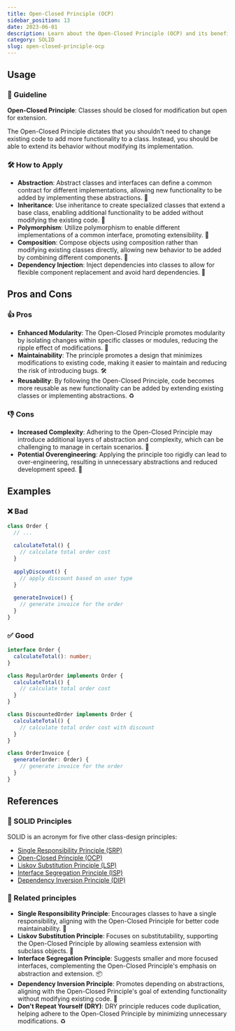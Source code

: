 ```yaml
---
title: Open-Closed Principle (OCP)
sidebar_position: 13
date: 2023-06-01
description: Learn about the Open-Closed Principle (OCP) and its benefits. Extend functionality without modifying code, ensuring maintainability and reusability.
category: SOLID
slug: open-closed-principle-ocp
---
```

## Usage

### 📝 Guideline

**Open-Closed Principle**: Classes should be closed for modification but open for extension.

The Open-Closed Principle dictates that you shouldn't need to change existing code to add more functionality to a class. Instead, you should be able to extend its behavior without modifying its implementation.

### 🛠️ How to Apply

- **Abstraction**: Abstract classes and interfaces can define a common contract for different implementations, allowing new functionality to be added by implementing these abstractions. 🔑
- **Inheritance**: Use inheritance to create specialized classes that extend a base class, enabling additional functionality to be added without modifying the existing code. 🧬
- **Polymorphism**: Utilize polymorphism to enable different implementations of a common interface, promoting extensibility. 🔀
- **Composition**: Compose objects using composition rather than modifying existing classes directly, allowing new behavior to be added by combining different components. 🔧
- **Dependency Injection**: Inject dependencies into classes to allow for flexible component replacement and avoid hard dependencies. 💉

## Pros and Cons

### 👍 Pros

- **Enhanced Modularity**: The Open-Closed Principle promotes modularity by isolating changes within specific classes or modules, reducing the ripple effect of modifications. 🧩
- **Maintainability**: The principle promotes a design that minimizes modifications to existing code, making it easier to maintain and reducing the risk of introducing bugs. 🛠️
- **Reusability**: By following the Open-Closed Principle, code becomes more reusable as new functionality can be added by extending existing classes or implementing abstractions. ♻️

### 👎 Cons

- **Increased Complexity**: Adhering to the Open-Closed Principle may introduce additional layers of abstraction and complexity, which can be challenging to manage in certain scenarios. 🤔
- **Potential Overengineering**: Applying the principle too rigidly can lead to over-engineering, resulting in unnecessary abstractions and reduced development speed. 🚧

## Examples

### ❌ Bad

```typescript
class Order {
  // ...
  
  calculateTotal() {
    // calculate total order cost
  }
  
  applyDiscount() {
    // apply discount based on user type
  }
  
  generateInvoice() {
    // generate invoice for the order
  }
}
```

### ✅ Good

```typescript
interface Order {
  calculateTotal(): number;
}

class RegularOrder implements Order {
  calculateTotal() {
    // calculate total order cost
  }
}

class DiscountedOrder implements Order {
  calculateTotal() {
    // calculate total order cost with discount
  }
}

class OrderInvoice {
  generate(order: Order) {
    // generate invoice for the order
  }
}
```

## References

### 🧱 SOLID Principles

SOLID is an acronym for five other class-design principles:

- [Single Responsibility Principle (SRP)](single-responsibility-principle-srp)
- [Open-Closed Principle (OCP)](open-closed-principle-ocp)
- [Liskov Substitution Principle (LSP)](liskov-substitution-principle-lsp)
- [Interface Segregation Principle (ISP)](interface-segregation-principle-isp)
- [Dependency Inversion Principle (DIP)](dependency-inversion-principle-dip)

### 🔀 Related principles

- **Single Responsibility Principle**: Encourages classes to have a single responsibility, aligning with the Open-Closed Principle for better code maintainability. 🎯
- **Liskov Substitution Principle**: Focuses on substitutability, supporting the Open-Closed Principle by allowing seamless extension with subclass objects. 🔄
- **Interface Segregation Principle**: Suggests smaller and more focused interfaces, complementing the Open-Closed Principle's emphasis on abstraction and extension. 📦
- **Dependency Inversion Principle**: Promotes depending on abstractions, aligning with the Open-Closed Principle's goal of extending functionality without modifying existing code. 🔧
- **Don't Repeat Yourself (DRY)**: DRY principle reduces code duplication, helping adhere to the Open-Closed Principle by minimizing unnecessary modifications. ♻️
